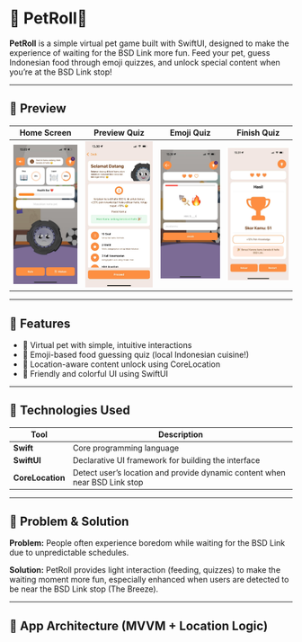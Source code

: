 # 🐾 PetRoll🛞

**PetRoll** is a simple virtual pet game built with SwiftUI, designed to make the experience of waiting for the BSD Link more fun. Feed your pet, guess Indonesian food through emoji quizzes, and unlock special content when you’re at the BSD Link stop!

---

## 📱 Preview

| Home Screen | Preview Quiz | Emoji Quiz | Finish Quiz |
|-------------|-----------|-------------|-------------|
| ![home](Screenshot/HomeScreen.jpeg) | ![preview](Screenshot/PreviewQuizView.jpeg) | ![quiz](Screenshot/QuizView.jpeg) | ![finish](Screenshot/FinishQuizView.jpeg) |

---

## 🎯 Features

- 🐶 Virtual pet with simple, intuitive interactions
- 🍛 Emoji-based food guessing quiz (local Indonesian cuisine!)
- 📍 Location-aware content unlock using CoreLocation
- 🎨 Friendly and colorful UI using SwiftUI

---

## 🚀 Technologies Used

| Tool | Description |
|------|-------------|
| **Swift** | Core programming language |
| **SwiftUI** | Declarative UI framework for building the interface |
| **CoreLocation** | Detect user’s location and provide dynamic content when near BSD Link stop |

---

## 🧠 Problem & Solution

**Problem:** People often experience boredom while waiting for the BSD Link due to unpredictable schedules.

**Solution:** PetRoll provides light interaction (feeding, quizzes) to make the waiting moment more fun, especially enhanced when users are detected to be near the BSD Link stop (The Breeze).

---

## 🧩 App Architecture (MVVM + Location Logic)
